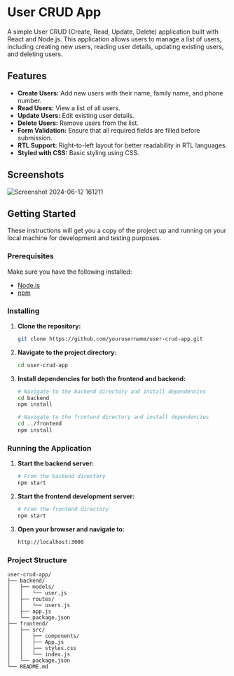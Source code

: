 # User CRUD App

A simple User CRUD (Create, Read, Update, Delete) application built with React and Node.js. This application allows users to manage a list of users, including creating new users, reading user details, updating existing users, and deleting users.

## Features

- **Create Users:** Add new users with their name, family name, and phone number.
- **Read Users:** View a list of all users.
- **Update Users:** Edit existing user details.
- **Delete Users:** Remove users from the list.
- **Form Validation:** Ensure that all required fields are filled before submission.
- **RTL Support:** Right-to-left layout for better readability in RTL languages.
- **Styled with CSS:** Basic styling using CSS.

## Screenshots


![Screenshot 2024-06-12 161211](https://github.com/farzamrana/user-crud-app/assets/73165323/7ac3a680-4640-4207-95e6-c5c45918dc9e)

 

## Getting Started

These instructions will get you a copy of the project up and running on your local machine for development and testing purposes.

### Prerequisites

Make sure you have the following installed:

- [Node.js](https://nodejs.org/)
- [npm](https://www.npmjs.com/)

### Installing

1. **Clone the repository:**

    ```sh
    git clone https://github.com/yourusername/user-crud-app.git
    ```

2. **Navigate to the project directory:**

    ```sh
    cd user-crud-app
    ```

3. **Install dependencies for both the frontend and backend:**

    ```sh
    # Navigate to the backend directory and install dependencies
    cd backend
    npm install

    # Navigate to the frontend directory and install dependencies
    cd ../frontend
    npm install
    ```

### Running the Application

1. **Start the backend server:**

    ```sh
    # From the backend directory
    npm start
    ```

2. **Start the frontend development server:**

    ```sh
    # From the frontend directory
    npm start
    ```

3. **Open your browser and navigate to:**

    ```sh
    http://localhost:3000
    ```

### Project Structure

```plaintext
user-crud-app/
├── backend/
│   ├── models/
│   │   └── user.js
│   ├── routes/
│   │   └── users.js
│   ├── app.js
│   └── package.json
├── frontend/
│   ├── src/
│   │   ├── components/
│   │   ├── App.js
│   │   ├── styles.css
│   │   └── index.js
│   └── package.json
└── README.md
